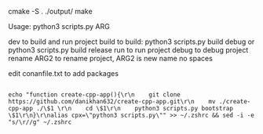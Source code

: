 cmake -S . ./output/
make


Usage:
python3 scripts.py ARG

dev             to build and run project
build           to build: python3 scripts.py build debug or python3 scripts.py build release
run             to run project
debug             to debug project
rename ARG2     to rename project, ARG2 is new name no spaces

edit conanfile.txt to add packages



````

echo "function create-cpp-app(){\r\n    git clone https://github.com/danikhan632/create-cpp-app.git\r\n    mv ./create-cpp-app ./\$1 \r\n    cd \$1\r\n    python3 scripts.py bootstrap \$1\r\n}\r\nalias cpx=\"python3 scripts.py\"" >> ~/.zshrc && sed -i -e "s/\r//g" ~/.zshrc

````